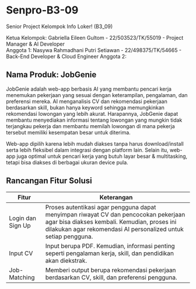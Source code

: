 # Senpro-B3-09
Senior Project Kelompok Info Loker! (B3_09)

Ketua Kelompok: Gabriella Eileen Gultom - 22/503523/TK/55019 - Project Manager & AI Developer  
Anggota 1: Nasywa Rahmadhani Putri Setiawan - 22/498375/TK/54665 - Back-End Developer & Cloud Engineer
Anggota 2: 

## Nama Produk: JobGenie

JobGenie adalah web-app berbasis AI yang membantu pencari kerja menemukan pekerjaan yang sesuai dengan keterampilan, pengalaman, dan preferensi mereka. AI menganalisis CV dan rekomendasi pekerjaan berdasarkan skill, bukan hanya keyword sehingga memungkinkan rekomendasi lowongan yang lebih akurat. Harapannya,  JobGenie dapat membantu menyediakan informasi tentang lowongan yang mungkin tidak terjangkau pekerja dan membantu memilah lowongan di mana pekerja tersebut memiliki kesempatan besar untuk diterima.

Web-app dipilih karena lebih mudah diakses tanpa harus download/install serta lebih fleksibel dalam integrasi dengan platform lain. Selain itu, web-app juga optimal untuk pencari kerja yang butuh layar besar & multitasking, tetapi bisa diakses di berbagai ukuran device pula.

## Rancangan Fitur Solusi


| **Fitur**                  | **Keterangan**                                                                                  | 
| -------------------------- | ---------------------------------------------------------------------------------------------- | 
| Login dan Sign Up          | Proses autentikasi agar pengguna dapat menyimpan riwayat CV dan pencocokan pekerjaan agar bisa diakses kembali. Kemudian, proses ini dilakukan agar rekomendasi AI personalized untuk setiap pengguna. |
| Input CV                   | Input berupa PDF. Kemudian, informasi penting seperti pengalaman kerja, skill, dan pendidikan akan diekstrak. |
| Job-Matching               | Memberi output berupa rekomendasi pekerjaan berdasarkan CV, skill, dan preferensi pengguna.                                |

